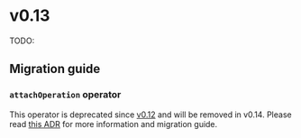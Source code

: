 # v0.13

TODO:

## Migration guide

### `attachOperation` operator

This operator is deprecated since [v0.12](/releases/0-12) and will be removed in v0.14. Please read [this ADR](/adr/attach_operation_deprecation) for more information and migration guide.

<!--@include: ./0-13.changelog.md-->
